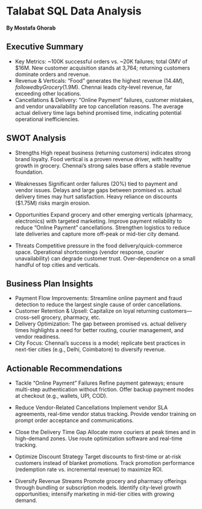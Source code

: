 # Talabat SQL Data Analysis
**By Mostafa Ghorab**  

## Executive Summary
- Key Metrics: ~100K successful orders vs. ~20K failures; total GMV of $16M. New customer acquisition stands at 3,764; returning customers dominate orders and revenue.
- Revenue & Verticals: “Food” generates the highest revenue ($14.4M), followed by Grocery ($1.9M). Chennai leads city‐level revenue, far exceeding other locations.
- Cancellations & Delivery: “Online Payment” failures, customer mistakes, and vendor unavailability are top cancellation reasons. The average actual delivery time lags behind promised time, indicating potential operational inefficiencies.

## SWOT Analysis
- Strengths
High repeat business (returning customers) indicates strong brand loyalty.
Food vertical is a proven revenue driver, with healthy growth in grocery.
Chennai’s strong sales base offers a stable revenue foundation.

- Weaknesses
Significant order failures (20%) tied to payment and vendor issues.
Delays and large gaps between promised vs. actual delivery times may hurt satisfaction.
Heavy reliance on discounts ($1.75M) risks margin erosion.

- Opportunities
Expand grocery and other emerging verticals (pharmacy, electronics) with targeted marketing.
Improve payment reliability to reduce “Online Payment” cancellations.
Strengthen logistics to reduce late deliveries and capture more off-peak or mid-tier city demand.

- Threats
Competitive pressure in the food delivery/quick-commerce space.
Operational shortcomings (vendor response, courier unavailability) can degrade customer trust.
Over-dependence on a small handful of top cities and verticals.

## Business Plan Insights
- Payment Flow Improvements: Streamline online payment and fraud detection to reduce the largest single cause of order cancellations.
- Customer Retention & Upsell: Capitalize on loyal returning customers—cross-sell grocery, pharmacy, etc.
- Delivery Optimization: The gap between promised vs. actual delivery times highlights a need for better routing, courier management, and vendor readiness.
- City Focus: Chennai’s success is a model; replicate best practices in next-tier cities (e.g., Delhi, Coimbatore) to diversify revenue.

## Actionable Recommendations
- Tackle “Online Payment” Failures
Refine payment gateways; ensure multi-step authentication without friction.
Offer backup payment modes at checkout (e.g., wallets, UPI, COD).

- Reduce Vendor-Related Cancellations
Implement vendor SLA agreements, real-time vendor status tracking.
Provide vendor training on prompt order acceptance and communications.

- Close the Delivery Time Gap
Allocate more couriers at peak times and in high-demand zones.
Use route optimization software and real-time tracking.

- Optimize Discount Strategy
Target discounts to first-time or at-risk customers instead of blanket promotions.
Track promotion performance (redemption rate vs. incremental revenue) to maximize ROI.

- Diversify Revenue Streams
Promote grocery and pharmacy offerings through bundling or subscription models.
Identify city-level growth opportunities; intensify marketing in mid-tier cities with growing demand.
